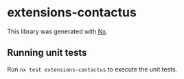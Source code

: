 # extensions-contactus

This library was generated with [Nx](https://nx.dev).

## Running unit tests

Run `nx test extensions-contactus` to execute the unit tests.
